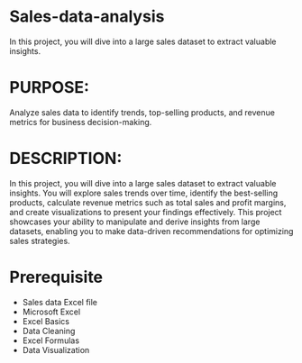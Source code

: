 # Sales-data-analysis
In this project, you will dive into a large sales dataset to extract valuable insights.

# PURPOSE:
Analyze sales data to identify trends, top-selling products, and revenue metrics for business decision-making.

# DESCRIPTION:
In this project, you will dive into a large sales dataset to extract valuable insights. You will explore sales trends over time, identify the best-selling products, calculate revenue metrics such as total sales and profit margins, and create visualizations to present your findings effectively. This project showcases your ability to manipulate and derive insights from large datasets, enabling you to make data-driven recommendations for optimizing sales strategies.

# Prerequisite
* Sales data Excel file
* Microsoft Excel
* Excel Basics
* Data Cleaning
* Excel Formulas
* Data Visualization
